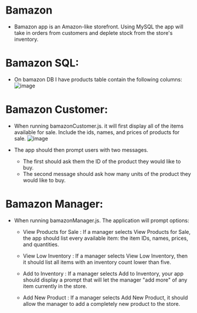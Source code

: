 # Bamazon
* Bamazon app is an Amazon-like storefront. Using MySQL the app will take in orders from customers and deplete        stock from the store's inventory. 

# Bamazon SQL:
* On bamazon DB I have products table contain the following columns:
![image](https://user-images.githubusercontent.com/47680905/57798433-5888fc80-7712-11e9-8f3d-3fe2bdb99222.png)

# Bamazon Customer:
* When running bamazonCustomer.js. it will first display all of the items available for sale. Include the ids, names, and prices of products for sale.
![image](https://user-images.githubusercontent.com/47680905/57798674-e664e780-7712-11e9-9f0f-c5212f094c01.png)

* The app should then prompt users with two messages.
  * The first should ask them the ID of the product they would like to buy.
  * The second message should ask how many units of the product they would like to buy.

# Bamazon Manager:
* When running bamazonManager.js. The application will prompt options:
  * View Products for Sale : If a manager selects View Products for Sale, the app should list every available item:    the item IDs, names, prices, and quantities.

  * View Low Inventory : If a manager selects View Low Inventory, then it should list all items with an inventory     count lower than five.

  * Add to Inventory : If a manager selects Add to Inventory, your app should display a prompt that will let the      manager "add more" of any item currently in the store.

  * Add New Product : If a manager selects Add New Product, it should allow the manager to add a completely new      product to the store.


